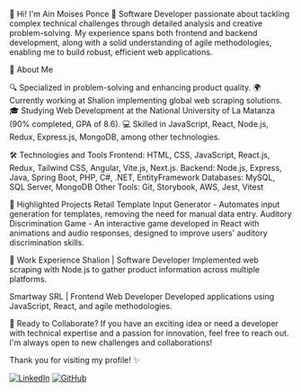 👋 Hi! I'm Ain Moises Ponce
🚀 Software Developer passionate about tackling complex technical challenges through detailed analysis and creative problem-solving. My experience spans both frontend and backend development, along with a solid understanding of agile methodologies, enabling me to build robust, efficient web applications.

📌 About Me

🔍 Specialized in problem-solving and enhancing product quality.
🌍 Currently working at Shalion implementing global web scraping solutions.
🎓 Studying Web Development at the National University of La Matanza (90% completed, GPA of 8.6).
💻 Skilled in JavaScript, React, Node.js, Redux, Express.js, MongoDB, among other technologies.

🛠️ Technologies and Tools
Frontend: HTML, CSS, JavaScript, React.js, Redux, Tailwind CSS, Angular, Vite.js, Next.js.
Backend: Node.js, Express, Java, Spring Boot, PHP, C#, .NET, EntityFramework
Databases: MySQL, SQL Server, MongoDB
Other Tools: Git, Storybook, AWS, Jest, Vitest

📂 Highlighted Projects
Retail Template Input Generator - Automates input generation for templates, removing the need for manual data entry.
Auditory Discrimination Game - An interactive game developed in React with animations and audio responses, designed to improve users' auditory discrimination skills.

🌱 Work Experience
Shalion | Software Developer
Implemented web scraping with Node.js to gather product information across multiple platforms.

Smartway SRL | Frontend Web Developer
Developed applications using JavaScript, React, and agile methodologies.

🎉 Ready to Collaborate?
If you have an exciting idea or need a developer with technical expertise and a passion for innovation, feel free to reach out. I'm always open to new challenges and collaborations!

Thank you for visiting my profile! ✨

[![LinkedIn](https://img.shields.io/badge/LinkedIn-0077B5?style=for-the-badge&logo=linkedin&logoColor=white)](https://www.linkedin.com/in/ainponce/)
[![GitHub](https://img.shields.io/badge/GitHub-100000?style=for-the-badge&logo=github&logoColor=white)](https://github.com/ainponce/)
